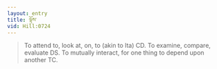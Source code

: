 ```yaml
---
layout: entry
title: ལྟོས་
vid: Hill:0724
---
```

> To attend to, look at, on, to (akin to lta) CD\. To examine, compare, evaluate DS\. To mutually interact, for one thing to depend upon another TC\.


